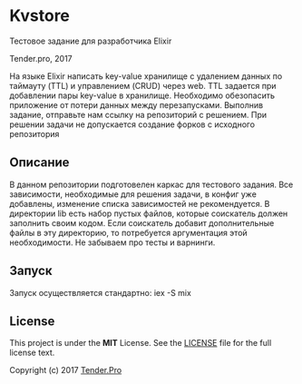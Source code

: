 # Kvstore
Тестовое задание для разработчика Elixir

Tender.pro, 2017

На языке Elixir написать key-value хранилище с удалением данных по таймауту (TTL) и управлением (CRUD) через web. TTL задается при добавлении пары key-value в хранилище. Необходимо обезопасить приложение от потери данных между перезапусками.
Выполнив задание, отправьте нам ссылку на репозиторий с решением. При решении задачи не допускается создание форков с исходного репозитория

## Описание
В данном репозитории подготовелен каркас для тестового задания. Все зависимости, необходимые для решения задачи, в конфиг уже добавлены, изменение списка зависимостей не рекомендуется.
В директории lib есть набор пустых файлов, которые соискатель должен заполнить своим кодом. Если соискатель добавит дополнительные файлы в эту директорию, то потребуется аргументация этой необходимости. Не забываем про тесты и варнинги.

## Запуск
Запуск осуществляется стандартно: iex -S mix


License
-------

This project is under the **MIT** License. See the [LICENSE](LICENSE) file for the full license text.

Copyright (c) 2017 [Tender.Pro](http://www.tender.pro)